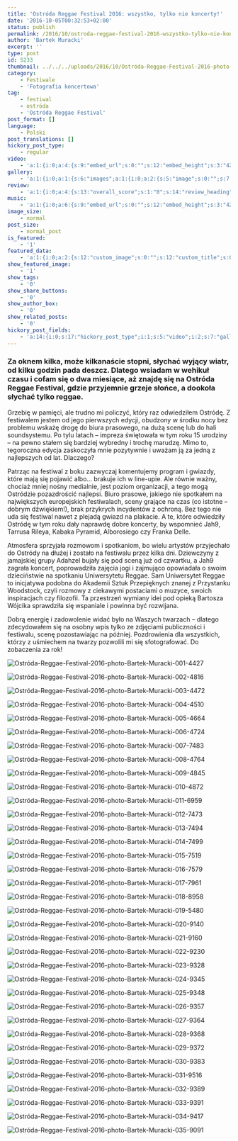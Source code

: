 ```yaml
---
title: 'Ostróda Reggae Festival 2016: wszystko, tylko nie koncerty!'
date: '2016-10-05T00:32:53+02:00'
status: publish
permalink: /2016/10/ostroda-reggae-festival-2016-wszystko-tylko-nie-koncerty
author: 'Bartek Muracki'
excerpt: ''
type: post
id: 5233
thumbnail: ../../../uploads/2016/10/Ostróda-Reggae-Festival-2016-photo-Bartek-Muracki-023-9328.jpg
category:
    - Festiwale
    - 'Fotografia koncertowa'
tag:
    - festiwal
    - ostróda
    - 'Ostróda Reggae Festival'
post_format: []
language:
    - Polski
post_translations: []
hickory_post_type:
    - regular
video:
    - 'a:1:{i:0;a:4:{s:9:"embed_url";s:0:"";s:12:"embed_height";s:3:"420";s:15:"self_hosted_url";s:0:"";s:18:"self_hosted_height";s:3:"420";}}'
gallery:
    - 'a:1:{i:0;a:1:{s:6:"images";a:1:{i:0;a:2:{s:5:"image";s:0:"";s:7:"caption";s:0:"";}}}}'
review:
    - 'a:1:{i:0;a:4:{s:13:"overall_score";s:1:"0";s:14:"review_heading";s:0:"";s:12:"summary_text";s:0:"";s:8:"criteria";a:1:{i:0;a:2:{s:4:"name";s:0:"";s:5:"score";s:1:"0";}}}}'
music:
    - 'a:1:{i:0;a:6:{s:9:"embed_url";s:0:"";s:12:"embed_height";s:3:"420";s:16:"soundcloud_embed";s:0:"";s:33:"soundcloud_include_featured_image";s:1:"0";s:13:"spotify_embed";s:0:"";s:30:"spotify_include_featured_image";s:1:"0";}}'
image_size:
    - normal
post_size:
    - normal_post
is_featured:
    - '1'
featured_data:
    - 'a:1:{i:0;a:2:{s:12:"custom_image";s:0:"";s:12:"custom_title";s:0:"";}}'
show_featured_image:
    - '1'
show_tags:
    - '0'
show_share_buttons:
    - '0'
show_author_box:
    - '0'
show_related_posts:
    - '0'
hickory_post_fields:
    - 'a:14:{i:0;s:17:"hickory_post_type";i:1;s:5:"video";i:2;s:7:"gallery";i:3;s:6:"review";i:4;s:5:"music";i:5;s:10:"image_size";i:6;s:9:"post_size";i:7;s:11:"is_featured";i:8;s:13:"featured_data";i:9;s:19:"show_featured_image";i:10;s:9:"show_tags";i:11;s:18:"show_share_buttons";i:12;s:15:"show_author_box";i:13;s:18:"show_related_posts";}'
---
```

### Za oknem kilka, może kilkanaście stopni, słychać wyjący wiatr, od kilku godzin pada deszcz. Dlatego wsiadam w wehikuł czasu i cofam się o dwa miesiące, aż znajdę się na Ostróda Reggae Festival, gdzie przyjemnie grzeje słońce, a dookoła słychać tylko reggae.

Grzebię w pamięci, ale trudno mi policzyć, który raz odwiedziłem Ostródę. Z festiwalem jestem od jego pierwszych edycji, obudzony w środku nocy bez problemu wskażę drogę do biura prasowego, na dużą scenę lub do hali soundsystemu. Po tylu latach – impreza świętowała w tym roku 15 urodziny – na pewno stałem się bardziej wybredny i trochę marudzę. Mimo to, tegoroczna edycja zaskoczyła mnie pozytywnie i uważam ją za jedną z najlepszych od lat. Dlaczego?

Patrząc na festiwal z boku zazwyczaj komentujemy program i gwiazdy, które mają się pojawić albo… brakuje ich w line-upie. Ale równie ważny, chociaż mniej nośny medialnie, jest poziom organizacji, a tego mogą Ostródzie pozazdrościć najlepsi. Biuro prasowe, jakiego nie spotkałem na największych europejskich festiwalach, sceny grające na czas (co istotne – dobrym dźwiękiem!), brak przykrych incydentów z ochroną. Bez tego nie uda się festiwal nawet z plejadą gwiazd na plakacie. A te, które odwiedziły Ostródę w tym roku dały naprawdę dobre koncerty, by wspomnieć Jah9, Tarrusa Rileya, Kabaka Pyramid, Alborosiego czy Franka Delle.

Atmosfera sprzyjała rozmowom i spotkaniom, bo wielu artystów przyjechało do Ostródy na dłużej i zostało na festiwalu przez kilka dni. Dziewczyny z jamajskiej grupy Adahzel bujały się pod sceną już od czwartku, a Jah9 zagrała koncert, poprowadziła zajęcia jogi i zajmująco opowiadała o swoim dzieciństwie na spotkaniu Uniwersytetu Reggae. Sam Uniwersytet Reggae to inicjatywa podobna do Akademii Sztuk Przepięknych znanej z Przystanku Woodstock, czyli rozmowy z ciekawymi postaciami o muzyce, swoich inspiracjach czy filozofii. Ta przestrzeń wymiany idei pod opieką Bartosza Wójcika sprawdziła się wspaniale i powinna być rozwijana.

Dobrą energię i zadowolenie widać było na Waszych twarzach – dlatego zdecydowałem się na osobny wpis tylko ze zdjęciami publiczności i festiwalu, scenę pozostawiając na później. Pozdrowienia dla wszystkich, którzy z uśmiechem na twarzy pozwolili mi się sfotografować. Do zobaczenia za rok!

![Ostróda-Reggae-Festival-2016-photo-Bartek-Muracki-001-4427](http://music.bartekmuracki.com/wp-content/uploads/2016/10/Ostr%C3%B3da-Reggae-Festival-2016-photo-Bartek-Muracki-001-4427.jpg)

![Ostróda-Reggae-Festival-2016-photo-Bartek-Muracki-002-4816](http://music.bartekmuracki.com/wp-content/uploads/2016/10/Ostr%C3%B3da-Reggae-Festival-2016-photo-Bartek-Muracki-002-4816.jpg)

![Ostróda-Reggae-Festival-2016-photo-Bartek-Muracki-003-4472](http://music.bartekmuracki.com/wp-content/uploads/2016/10/Ostr%C3%B3da-Reggae-Festival-2016-photo-Bartek-Muracki-003-4472.jpg)

![Ostróda-Reggae-Festival-2016-photo-Bartek-Muracki-004-4510](http://music.bartekmuracki.com/wp-content/uploads/2016/10/Ostr%C3%B3da-Reggae-Festival-2016-photo-Bartek-Muracki-004-4510.jpg)

![Ostróda-Reggae-Festival-2016-photo-Bartek-Muracki-005-4664](http://music.bartekmuracki.com/wp-content/uploads/2016/10/Ostr%C3%B3da-Reggae-Festival-2016-photo-Bartek-Muracki-005-4664.jpg)

![Ostróda-Reggae-Festival-2016-photo-Bartek-Muracki-006-4724](http://music.bartekmuracki.com/wp-content/uploads/2016/10/Ostr%C3%B3da-Reggae-Festival-2016-photo-Bartek-Muracki-006-4724.jpg)

![Ostróda-Reggae-Festival-2016-photo-Bartek-Muracki-007-7483](http://music.bartekmuracki.com/wp-content/uploads/2016/10/Ostr%C3%B3da-Reggae-Festival-2016-photo-Bartek-Muracki-007-7483.jpg)

![Ostróda-Reggae-Festival-2016-photo-Bartek-Muracki-008-4764](http://music.bartekmuracki.com/wp-content/uploads/2016/10/Ostr%C3%B3da-Reggae-Festival-2016-photo-Bartek-Muracki-008-4764.jpg)

![Ostróda-Reggae-Festival-2016-photo-Bartek-Muracki-009-4845](http://music.bartekmuracki.com/wp-content/uploads/2016/10/Ostr%C3%B3da-Reggae-Festival-2016-photo-Bartek-Muracki-009-4845.jpg)

![Ostróda-Reggae-Festival-2016-photo-Bartek-Muracki-010-4872](http://music.bartekmuracki.com/wp-content/uploads/2016/10/Ostr%C3%B3da-Reggae-Festival-2016-photo-Bartek-Muracki-010-4872.jpg)

![Ostróda-Reggae-Festival-2016-photo-Bartek-Muracki-011-6959](http://music.bartekmuracki.com/wp-content/uploads/2016/10/Ostr%C3%B3da-Reggae-Festival-2016-photo-Bartek-Muracki-011-6959.jpg)

![Ostróda-Reggae-Festival-2016-photo-Bartek-Muracki-012-7473](http://music.bartekmuracki.com/wp-content/uploads/2016/10/Ostr%C3%B3da-Reggae-Festival-2016-photo-Bartek-Muracki-012-7473.jpg)

![Ostróda-Reggae-Festival-2016-photo-Bartek-Muracki-013-7494](http://music.bartekmuracki.com/wp-content/uploads/2016/10/Ostr%C3%B3da-Reggae-Festival-2016-photo-Bartek-Muracki-013-7494.jpg)

![Ostróda-Reggae-Festival-2016-photo-Bartek-Muracki-014-7499](http://music.bartekmuracki.com/wp-content/uploads/2016/10/Ostr%C3%B3da-Reggae-Festival-2016-photo-Bartek-Muracki-014-7499.jpg)

![Ostróda-Reggae-Festival-2016-photo-Bartek-Muracki-015-7519](http://music.bartekmuracki.com/wp-content/uploads/2016/10/Ostr%C3%B3da-Reggae-Festival-2016-photo-Bartek-Muracki-015-7519.jpg)

![Ostróda-Reggae-Festival-2016-photo-Bartek-Muracki-016-7579](http://music.bartekmuracki.com/wp-content/uploads/2016/10/Ostr%C3%B3da-Reggae-Festival-2016-photo-Bartek-Muracki-016-7579.jpg)

![Ostróda-Reggae-Festival-2016-photo-Bartek-Muracki-017-7961](http://music.bartekmuracki.com/wp-content/uploads/2016/10/Ostr%C3%B3da-Reggae-Festival-2016-photo-Bartek-Muracki-017-7961.jpg)

![Ostróda-Reggae-Festival-2016-photo-Bartek-Muracki-018-8958](http://music.bartekmuracki.com/wp-content/uploads/2016/10/Ostr%C3%B3da-Reggae-Festival-2016-photo-Bartek-Muracki-018-8958.jpg)

![Ostróda-Reggae-Festival-2016-photo-Bartek-Muracki-019-5480](http://music.bartekmuracki.com/wp-content/uploads/2016/10/Ostr%C3%B3da-Reggae-Festival-2016-photo-Bartek-Muracki-019-5480.jpg)

![Ostróda-Reggae-Festival-2016-photo-Bartek-Muracki-020-9140](http://music.bartekmuracki.com/wp-content/uploads/2016/10/Ostr%C3%B3da-Reggae-Festival-2016-photo-Bartek-Muracki-020-9140.jpg)

![Ostróda-Reggae-Festival-2016-photo-Bartek-Muracki-021-9160](http://music.bartekmuracki.com/wp-content/uploads/2016/10/Ostr%C3%B3da-Reggae-Festival-2016-photo-Bartek-Muracki-021-9160.jpg)

![Ostróda-Reggae-Festival-2016-photo-Bartek-Muracki-022-9230](http://music.bartekmuracki.com/wp-content/uploads/2016/10/Ostr%C3%B3da-Reggae-Festival-2016-photo-Bartek-Muracki-022-9230.jpg)

![Ostróda-Reggae-Festival-2016-photo-Bartek-Muracki-023-9328](http://music.bartekmuracki.com/wp-content/uploads/2016/10/Ostr%C3%B3da-Reggae-Festival-2016-photo-Bartek-Muracki-023-9328.jpg)

![Ostróda-Reggae-Festival-2016-photo-Bartek-Muracki-024-9345](http://music.bartekmuracki.com/wp-content/uploads/2016/10/Ostr%C3%B3da-Reggae-Festival-2016-photo-Bartek-Muracki-024-9345.jpg)

![Ostróda-Reggae-Festival-2016-photo-Bartek-Muracki-025-9348](http://music.bartekmuracki.com/wp-content/uploads/2016/10/Ostr%C3%B3da-Reggae-Festival-2016-photo-Bartek-Muracki-025-9348.jpg)

![Ostróda-Reggae-Festival-2016-photo-Bartek-Muracki-026-9357](http://music.bartekmuracki.com/wp-content/uploads/2016/10/Ostr%C3%B3da-Reggae-Festival-2016-photo-Bartek-Muracki-026-9357.jpg)

![Ostróda-Reggae-Festival-2016-photo-Bartek-Muracki-027-9364](http://music.bartekmuracki.com/wp-content/uploads/2016/10/Ostr%C3%B3da-Reggae-Festival-2016-photo-Bartek-Muracki-027-9364.jpg)

![Ostróda-Reggae-Festival-2016-photo-Bartek-Muracki-028-9368](http://music.bartekmuracki.com/wp-content/uploads/2016/10/Ostr%C3%B3da-Reggae-Festival-2016-photo-Bartek-Muracki-028-9368.jpg)

![Ostróda-Reggae-Festival-2016-photo-Bartek-Muracki-029-9372](http://music.bartekmuracki.com/wp-content/uploads/2016/10/Ostr%C3%B3da-Reggae-Festival-2016-photo-Bartek-Muracki-029-9372.jpg)

![Ostróda-Reggae-Festival-2016-photo-Bartek-Muracki-030-9383](http://music.bartekmuracki.com/wp-content/uploads/2016/10/Ostr%C3%B3da-Reggae-Festival-2016-photo-Bartek-Muracki-030-9383.jpg)

![Ostróda-Reggae-Festival-2016-photo-Bartek-Muracki-031-9516](http://music.bartekmuracki.com/wp-content/uploads/2016/10/Ostr%C3%B3da-Reggae-Festival-2016-photo-Bartek-Muracki-031-9516.jpg)

![Ostróda-Reggae-Festival-2016-photo-Bartek-Muracki-032-9389](http://music.bartekmuracki.com/wp-content/uploads/2016/10/Ostr%C3%B3da-Reggae-Festival-2016-photo-Bartek-Muracki-032-9389.jpg)

![Ostróda-Reggae-Festival-2016-photo-Bartek-Muracki-033-9391](http://music.bartekmuracki.com/wp-content/uploads/2016/10/Ostr%C3%B3da-Reggae-Festival-2016-photo-Bartek-Muracki-033-9391.jpg)

![Ostróda-Reggae-Festival-2016-photo-Bartek-Muracki-034-9417](http://music.bartekmuracki.com/wp-content/uploads/2016/10/Ostr%C3%B3da-Reggae-Festival-2016-photo-Bartek-Muracki-034-9417-684x1024.jpg)

![Ostróda-Reggae-Festival-2016-photo-Bartek-Muracki-035-9091](http://music.bartekmuracki.com/wp-content/uploads/2016/10/Ostr%C3%B3da-Reggae-Festival-2016-photo-Bartek-Muracki-035-9091.jpg)